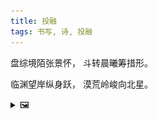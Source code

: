 ```yaml
---
title: 投融
tags: 书写, 诗, 投融
---
```


盘综境陌张景怀，
斗转晨曦筹措形。

临渊望岸纵身跃，
漠荒岭峻向北星。

<details><summary>🖼️</summary>

![](writings/images/2019-08-08-00-15-tou-rong.JPG)

</details>